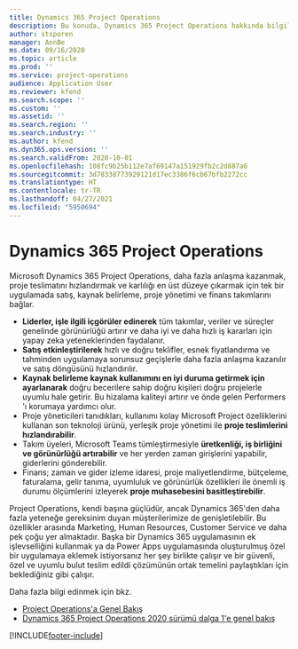 ```yaml
---
title: Dynamics 365 Project Operations
description: Bu konuda, Dynamics 365 Project Operations hakkında bilgiler sağlanmaktadır.
author: stsporen
manager: AnnBe
ms.date: 09/16/2020
ms.topic: article
ms.prod: ''
ms.service: project-operations
audience: Application User
ms.reviewer: kfend
ms.search.scope: ''
ms.custom: ''
ms.assetid: ''
ms.search.region: ''
ms.search.industry: ''
ms.author: kfend
ms.dyn365.ops.version: ''
ms.search.validFrom: 2020-10-01
ms.openlocfilehash: 108fc9b25b112e7af69147a151929fb2c2d887a6
ms.sourcegitcommit: 3d78338773929121d17ec3386f6cb67bfb2272cc
ms.translationtype: HT
ms.contentlocale: tr-TR
ms.lasthandoff: 04/27/2021
ms.locfileid: "5950694"
---
```

# <a name="dynamics-365-project-operations"></a>Dynamics 365 Project Operations

Microsoft Dynamics 365 Project Operations, daha fazla anlaşma kazanmak, proje teslimatını hızlandırmak ve karlılığı en üst düzeye çıkarmak için tek bir uygulamada satış, kaynak belirleme, proje yönetimi ve finans takımlarını bağlar.

-   **Liderler, işle ilgili içgörüler edinerek** tüm takımlar, veriler ve süreçler genelinde görünürlüğü artırır ve daha iyi ve daha hızlı iş kararları için yapay zeka yeteneklerinden faydalanır.
-   **Satış etkinleştirilerek** hızlı ve doğru teklifler, esnek fiyatlandırma ve tahminden uygulamaya sorunsuz geçişlerle daha fazla anlaşma kazanılır ve satış döngüsünü hızlandırılır.
-   **Kaynak belirleme kaynak kullanımını en iyi duruma getirmek için ayarlanarak** doğru becerilere sahip doğru kişileri doğru projelerle uyumlu hale getirir. Bu hizalama kaliteyi artırır ve önde gelen Performers 'ı korumaya yardımcı olur.
-   Proje yöneticileri tanıdıkları, kullanımı kolay Microsoft Project özelliklerini kullanan son teknoloji ürünü, yerleşik proje yönetimi ile **proje teslimlerini hızlandırabilir**.
-   Takım üyeleri, Microsoft Teams tümleştirmesiyle **üretkenliği, iş birliğini ve görünürlüğü artırabilir** ve her yerden zaman girişlerini yapabilir, giderlerini gönderebilir.
-   Finans; zaman ve gider izleme idaresi, proje maliyetlendirme, bütçeleme, faturalama, gelir tanıma, uyumluluk ve görünürlük özellikleri ile önemli iş durumu ölçümlerini izleyerek **proje muhasebesini basitleştirebilir**.

Project Operations, kendi başına güçlüdür, ancak Dynamics 365'den daha fazla yeteneğe gereksinim duyan müşterilerimize de genişletilebilir. Bu özellikler arasında Marketing, Human Resources, Customer Service ve daha pek çoğu yer almaktadır. Başka bir Dynamics 365 uygulamasının ek işlevselliğini kullanmak ya da Power Apps uygulamasında oluşturulmuş özel bir uygulamaya eklemek istiyorsanız her şey birlikte çalışır ve bir güvenli, özel ve uyumlu bulut teslim edildi çözümünün ortak temelini paylaştıkları için beklediğiniz gibi çalışır.

Daha fazla bilgi edinmek için bkz.

- [Project Operations'a Genel Bakış](https://dynamics.microsoft.com/en-us/project-operations/overview/)
- [Dynamics 365 Project Operations 2020 sürümü dalga 1'e genel bakış](/dynamics365-release-plan/2020wave1/dynamics365-project-operations/)



[!INCLUDE[footer-include](includes/footer-banner.md)]
